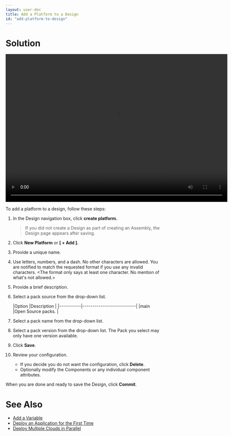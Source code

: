 ```yaml
---
layout: user-doc
title: Add a Platform to a Design
id: "add-platform-to-design"
---
```


# Solution

<video width="720" height="480" preload="metadata" controls="" class="grovo-video">
    <source src="http://videos.grovo.com/walmart-oneops-0215_adding-a-platform-to-a-design_4668.webm?vpv=1" type="video/webm">
    Your browser daoes not implement HTML5 video. 
</video>

To add a platform to a design, follow these steps:

1. In the Design navigation box, click **create platform.**
     
    >If you did not create a Design as part of creating an Assembly, the Design page appears after saving.
     
2. Click **New Platform** or **[ + Add ].**
3. Provide a unique name.
4. Use letters, numbers, and a dash. No other characters are allowed. You are notified to match the requested format if you use any invalid characters. <The format only says at least one character. No mention of what's not allowed.>
5. Provide a brief description.
6. Select a pack source from the drop-down list.
  
    |Option     |Description                |
|-----------|---------------------------|
|main       |Open Source packs.         |
    
7. Select a pack name from the drop-down list.
8. Select a pack version from the drop-down list.
    The Pack you select may only have one version available.
9. Click **Save**.
10. Review your configuration.
    * If you decide you do not want the configuration, click **Delete**.
    * Optionally modify the Components or any individual component attributes.

When you are done and ready to save the Design, click **Commit**.

# See Also


* <a href="/user/general/add-a-variable.html">Add a Variable</a>
* <a href="/user/transition/deploy-application-for-first-time.html">Deploy an Application for the First Time</a>
* <a href="/user/transition/deploy-multiple-clouds-in-parallel.html">Deploy Multiple Clouds in Parallel</a>
